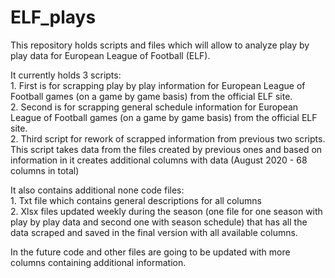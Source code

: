 # ELF_plays
This repository holds scripts and files which will allow to analyze play by play data for European League of Football (ELF).

It currently holds 3 scripts:<br>
	1. First is for scrapping play by play information for European League of Football games (on a game by game basis) from the official ELF site.<br>
	2. Second is for scrapping general schedule information for European League of Football games (on a game by game basis) from the official ELF site.<br>
	2. Third script for rework of scrapped information from previous two scripts. This script takes data from the files created by previous ones and based on information in it creates additional columns with data (August 2020 - 68 columns in total)
  
It also contains additional none code files:<br>
	1. Txt file which contains general descriptions for all columns<br>
	2. Xlsx files updated weekly during the season (one file for one season with play by play data and second one with season schedule) that has all the data scraped and saved in the final version with all available columns.
    
In the future code and other files are going to be updated with more columns containing additional information.
